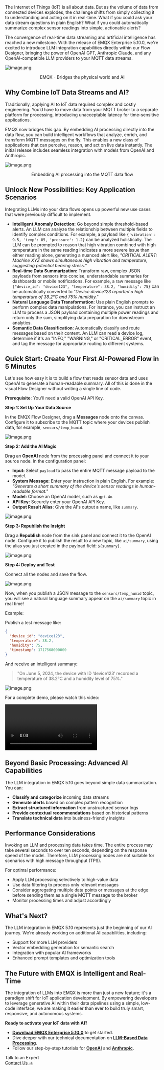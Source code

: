 The Internet of Things (IoT) is all about data. But as the volume of data from connected devices explodes, the challenge shifts from simply collecting it to understanding and acting on it in real-time. What if you could ask your data stream questions in plain English? What if you could automatically summarize complex sensor readings into simple, actionable alerts?

The convergence of real-time data streaming and artificial intelligence has reached a new milestone. With the release of EMQX Enterprise 5.10.0, we're excited to introduce LLM integration capabilities directly within our Flow Designer, bringing the power of OpenAI GPT, Anthropic Claude, and any OpenAI-compatible LLM providers to your MQTT data streams.

![image.png](https://assets.emqx.com/images/74b33dc1243c013e4f5bdfb4e9f8192e.png)

<center>EMQX - Bridges the physical world and AI</center>

## Why Combine IoT Data Streams and AI?

Traditionally, applying AI to IoT data required complex and costly engineering. You’d have to move data from your MQTT broker to a separate platform for processing, introducing unacceptable latency for time-sensitive applications.

EMQX now bridges this gap. By embedding AI processing directly into the data flow, you can build intelligent workflows that analyze, enrich, and transform MQTT messages on the fly. This enables a new class of applications that can perceive, reason, and act on live data instantly. The initial release includes seamless integration with models from OpenAI and Anthropic.

![image.png](https://assets.emqx.com/images/81d2d733ddaa09390cac364bf813b705.png)

<center>Embedding AI processing into the MQTT data flow</center>

## Unlock New Possibilities: Key Application Scenarios

Integrating LLMs into your data flows opens up powerful new use cases that were previously difficult to implement.

- **Intelligent Anomaly Detection:** Go beyond simple threshold-based alerts. An LLM can analyze the relationship between multiple fields to identify complex conditions. For example, a payload like `{'vibration': 9.5, 'temp': 85, 'pressure': 1.2}` can be analyzed holistically. The LLM can be prompted to reason that high vibration combined with high temperature in the same reading indicates a more severe issue than either reading alone, generating a nuanced alert like, *"CRITICAL ALERT: Machine XYZ shows simultaneous high vibration and temperature, suggesting potential bearing stress."*
- **Real-time Data Summarization:** Transform raw, complex JSON payloads from sensors into concise, understandable summaries for dashboards or mobile notifications. For example, a raw message like `{"device_id": "device123", "temperature": 38.2, "humidity": 75}` can be automatically converted to *"Device device123 reported a high temperature of 38.2°C and 75% humidity."*
- **Natural Language Data Transformation:** Use plain English prompts to perform complex data manipulations. For instance, you can instruct an LLM to process a JSON payload containing multiple power readings and return only the sum, simplifying data preparation for downstream analytics.
- **Semantic Data Classification:** Automatically classify and route messages based on their content. An LLM can read a device log, determine if it's an "INFO," "WARNING," or "CRITICAL_ERROR" event, and tag the message for appropriate routing to different systems.

## Quick Start: Create Your First AI-Powered Flow in 5 Minutes

Let's see how easy it is to build a flow that reads sensor data and uses OpenAI to generate a human-readable summary. All of this is done in the visual Flow Designer without writing a single line of code.

**Prerequisite:** You'll need a valid OpenAI API Key.

**Step 1: Set Up Your Data Source**

In the EMQX Flow Designer, drag a **Messages** node onto the canvas. Configure it to subscribe to the MQTT topic where your devices publish data, for example, `sensors/temp_humid`.

![image.png](https://assets.emqx.com/images/2ab172c30aa252392e603022092bd410.png)

**Step 2: Add the AI Magic**

Drag an **OpenAI** node from the processing panel and connect it to your source node. In the configuration panel:

- **Input:** Select `payload` to pass the entire MQTT message payload to the model.
- **System Message:** Enter your instruction in plain English. For example: *"Generate a short summary of the device's sensor readings in human-readable format."*
- **Model:** Choose an OpenAI model, such as `gpt-4o`.
- **API Key:** Securely enter your OpenAI API Key.
- **Output Result Alias:** Give the AI's output a name, like `summary`.

![image.png](https://assets.emqx.com/images/52fdacbeb490c779938f842144b9d7a5.png)

**Step 3: Republish the Insight**

Drag a **Republish** node from the sink panel and connect it to the OpenAI node. Configure it to publish the result to a new topic, like `ai/summary`, using the alias you just created in the payload field: `${summary}`.

![image.png](https://assets.emqx.com/images/5451e1e49d3eebddfaf9d202ec51fdb8.png)

**Step 4: Deploy and Test**

Connect all the nodes and save the flow. 

![image.png](https://assets.emqx.com/images/2cae54cca2e4e192f5612922b404efd8.png)

Now, when you publish a JSON message to the `sensors/temp_humid` topic, you will see a natural language summary appear on the `ai/summary` topic in real time!

Example:

Publish a test message like:

```json
{
  "device_id": "device123",
  "temperature": 38.2,
  "humidity": 75,
  "timestamp": 1717568000000
}
```

And receive an intelligent summary:

> "On June 5, 2024, the device with ID ‘device123’ recorded a temperature of 38.2°C and a humidity level of 75%."

![image.png](https://assets.emqx.com/images/a5c545fad2e17ff7fed1d99b815c66fe.png)

For a complete demo, please watch this video:

<video src="https://assets.emqx.com/data/video/EMQX_LLM_DEMO.mp4" controls style="max-width: 100%;">
  Your browser does not support the video tag.
</video>

## Beyond Basic Processing: Advanced AI Capabilities

The LLM integration in EMQX 5.10 goes beyond simple data summarization. You can:

- **Classify and categorize** incoming data streams
- **Generate alerts** based on complex pattern recognition
- **Extract structured information** from unstructured sensor logs
- **Provide contextual recommendations** based on historical patterns
- **Translate technical data** into business-friendly insights

## Performance Considerations

Invoking an LLM and processing data takes time. The entire process may take several seconds to over ten seconds, depending on the response speed of the model. Therefore, LLM processing nodes are not suitable for scenarios with high message throughput (TPS).

For optimal performance:

- Apply LLM processing selectively to high-value data
- Use data filtering to process only relevant messages
- Consider aggregating multiple data points or messages at the edge before sending them as a single MQTT message to the broker
- Monitor processing times and adjust accordingly

## What's Next?

The LLM integration in EMQX 5.10 represents just the beginning of our AI journey. We're already working on additional AI capabilities, including:

- Support for more LLM providers
- Vector embedding generation for semantic search
- Integration with popular AI frameworks
- Enhanced prompt templates and optimization tools

## The Future with EMQX is Intelligent and Real-Time

The integration of LLMs into EMQX is more than just a new feature; it's a paradigm shift for IoT application development. By empowering developers to leverage generative AI within their data pipelines using a simple, low-code interface, we are making it easier than ever to build truly smart, responsive, and autonomous systems.

**Ready to activate your IoT data with AI?**

- [**Download EMQX Enterprise 5.10.0**](https://www.emqx.com/en/downloads-and-install/enterprise) to get started.
- Dive deeper with our technical documentation on [**LLM-Based Data Processing**](https://docs.emqx.com/en/emqx/latest/flow-designer/llm-based-data-processing.html).
- Follow our step-by-step tutorials for [**OpenAI**](https://docs.emqx.com/en/emqx/latest/flow-designer/openai-node-quick-start.html) and [**Anthropic**](https://docs.emqx.com/en/emqx/latest/flow-designer/anthropic-node-quick-start.html).



<section class="promotion">
    <div>
        Talk to an Expert
    </div>
    <a href="https://www.emqx.com/en/contact?product=solutions" class="button is-gradient">Contact Us →</a>
</section>
